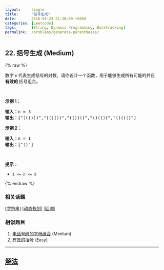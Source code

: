 ```yaml
---
layout:     single
title:      "括号生成"
date:       2016-01-23 21:30:00 +0800
categories: [Leetcode]
tags:       [String, Dynamic Programming, Backtracking]
permalink:  /problems/generate-parentheses/
---
```


## 22. 括号生成 (Medium)

{% raw %}

<p>数字 <code>n</code> 代表生成括号的对数，请你设计一个函数，用于能够生成所有可能的并且 <strong>有效的 </strong>括号组合。</p>

<p> </p>

<p><strong>示例 1：</strong></p>

<pre>
<strong>输入：</strong>n = 3
<strong>输出：</strong>["((()))","(()())","(())()","()(())","()()()"]
</pre>

<p><strong>示例 2：</strong></p>

<pre>
<strong>输入：</strong>n = 1
<strong>输出：</strong>["()"]
</pre>

<p> </p>

<p><strong>提示：</strong></p>

<ul>
	<li><code>1 <= n <= 8</code></li>
</ul>

{% endraw %}

### 相关话题
  [[字符串](https://github.com/awesee/leetcode/tree/main/tag/string/README.md)]
  [[动态规划](https://github.com/awesee/leetcode/tree/main/tag/dynamic-programming/README.md)]
  [[回溯](https://github.com/awesee/leetcode/tree/main/tag/backtracking/README.md)]

### 相似题目
  1. [电话号码的字母组合](/problems/letter-combinations-of-a-phone-number) (Medium)
  1. [有效的括号](/problems/valid-parentheses) (Easy)

---

## [解法](https://github.com/awesee/leetcode/tree/main/problems/generate-parentheses)
